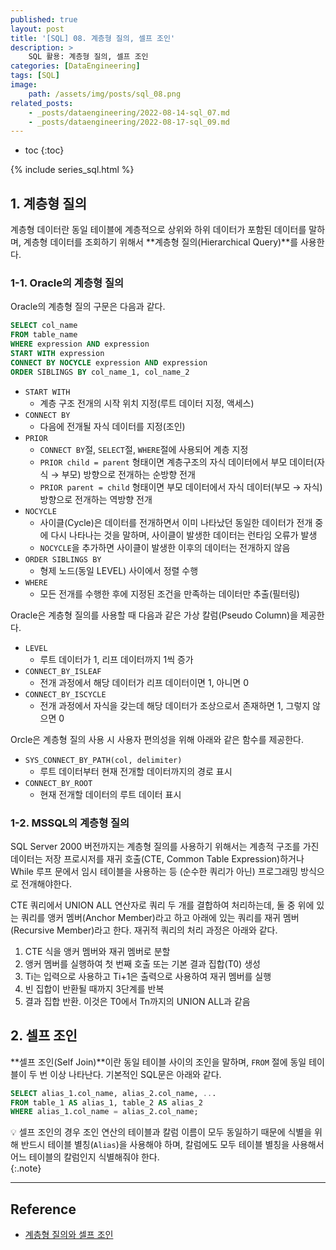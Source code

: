 ```yaml
---
published: true
layout: post
title: '[SQL] 08. 계층형 질의, 셀프 조인'
description: >
    SQL 활용: 계층형 질의, 셀프 조인
categories: [DataEngineering]
tags: [SQL]
image:
    path: /assets/img/posts/sql_08.png
related_posts:
    - _posts/dataengineering/2022-08-14-sql_07.md
    - _posts/dataengineering/2022-08-17-sql_09.md
---
```

* toc
{:toc}

{% include series_sql.html %}

## 1. 계층형 질의

계층형 데이터란 동일 테이블에 계층적으로 상위와 하위 데이터가 포함된 데이터를 말하며, 계층형 데이터를 조회하기 위해서 **계층형 질의(Hierarchical Query)**를 사용한다.  

### 1-1. Oracle의 계층형 질의

Oracle의 계층형 질의 구문은 다음과 같다.  

```sql
SELECT col_name
FROM table_name
WHERE expression AND expression
START WITH expression
CONNECT BY NOCYCLE expression AND expression
ORDER SIBLINGS BY col_name_1, col_name_2
```

- `START WITH`
    - 계층 구조 전개의 시작 위치 지정(루트 데이터 지정, 액세스)
- `CONNECT BY`
    - 다음에 전개될 자식 데이터를 지정(조인)
- `PRIOR`
    - `CONNECT BY`절, `SELECT`절, `WHERE`절에 사용되어 계층 지정
    - `PRIOR child = parent` 형태이면 계층구조의 자식 데이터에서 부모 데이터(자식 → 부모) 방향으로 전개하는 순방향 전개
    - `PRIOR parent = child` 형태이면 부모 데이터에서 자식 데이터(부모 → 자식) 방향으로 전개하는 역방향 전개
- `NOCYCLE`
    - 사이클(Cycle)은 데이터를 전개하면서 이미 나타났던 동일한 데이터가 전개 중에 다시 나타나는 것을 말하며, 사이클이 발생한 데이터는 런타임 오류가 발생
    - `NOCYCLE`을 추가하면 사이클이 발생한 이후의 데이터는 전개하지 않음
- `ORDER SIBLINGS BY`
    - 형제 노드(동일 LEVEL) 사이에서 정렬 수행
- `WHERE`
    - 모든 전개를 수행한 후에 지정된 조건을 만족하는 데이터만 추출(필터링)

Oracle은 계층형 질의를 사용할 때 다음과 같은 가상 칼럼(Pseudo Column)을 제공한다.  

- `LEVEL`
    - 루트 데이터가 1, 리프 데이터까지 1씩 증가
- `CONNECT_BY_ISLEAF`
    - 전개 과정에서 해당 데이터가 리프 데이터이면 1, 아니면 0
- `CONNECT_BY_ISCYCLE`
    - 전개 과정에서 자식을 갖는데 해당 데이터가 조상으로서 존재하면 1, 그렇지 않으면 0

Orcle은 계층형 질의 사용 시 사용자 편의성을 위해 아래와 같은 함수를 제공한다.  

- `SYS_CONNECT_BY_PATH(col, delimiter)`
    - 루트 데이터부터 현재 전개할 데이터까지의 경로 표시
- `CONNECT_BY_ROOT`
    - 현재 전개할 데이터의 루트 데이터 표시

### 1-2. MSSQL의 계층형 질의

SQL Server 2000 버전까지는 계층형 질의를 사용하기 위해서는 계층적 구조를 가진 데이터는 저장 프로시저를 재귀 호출(CTE, Common Table Expression)하거나 While 루프 문에서 임시 테이블을 사용하는 등 (순수한 쿼리가 아닌) 프로그래밍 방식으로 전개해야한다.  

CTE 쿼리에서 UNION ALL 연산자로 쿼리 두 개를 결합하여 처리하는데, 둘 중 위에 있는 쿼리를 앵커 멤버(Anchor Member)라고 하고 아래에 있는 쿼리를 재귀 멤버(Recursive Member)라고 한다. 재귀적 쿼리의 처리 과정은 아래와 같다.  

1. CTE 식을 앵커 멤버와 재귀 멤버로 분할
1. 앵커 멤버를 실행하여 첫 번째 호출 또는 기본 결과 집합(T0) 생성
1. Ti는 입력으로 사용하고 Ti+1은 출력으로 사용하여 재귀 멤버를 실행
1. 빈 집합이 반환될 때까지 3단계를 반복
1. 결과 집합 반환. 이것은 T0에서 Tn까지의 UNION ALL과 같음

## 2. 셀프 조인

**셀프 조인(Self Join)**이란 동일 테이블 사이의 조인을 말하며, `FROM` 절에 동일 테이블이 두 번 이상 나타난다. 기본적인 SQL문은 아래와 같다.  

```sql
SELECT alias_1.col_name, alias_2.col_name, ...
FROM table_1 AS alias_1, table_2 AS alias_2
WHERE alias_1.col_name = alias_2.col_name;
```

💡 셀프 조인의 경우 조인 연산의 테이블과 칼럼 이름이 모두 동일하기 때문에 식별을 위해 반드시 테이블 별칭(`Alias`)을 사용해야 하며, 칼럼에도 모두 테이블 별칭을 사용해서 어느 테이블의 칼럼인지 식별해줘야 한다.  
{:.note}

---
## Reference
- [계층형 질의와 셀프 조인](https://dataonair.or.kr/db-tech-reference/d-guide/sql/?pageid=3&mod=document&uid=348)